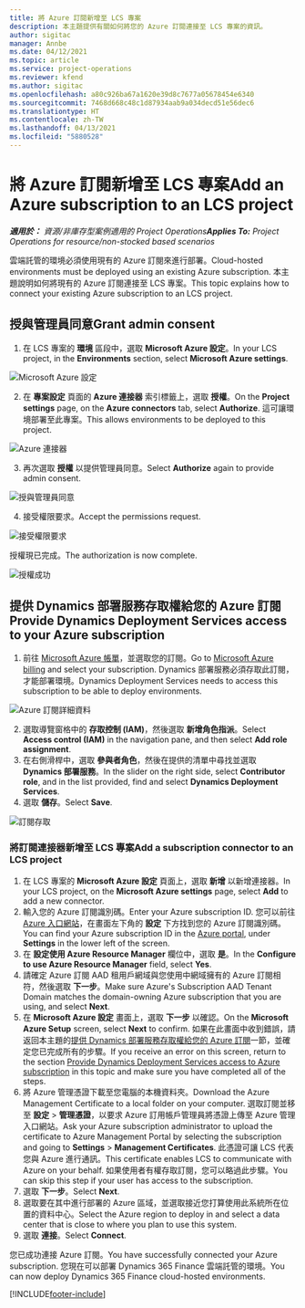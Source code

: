 ```yaml
---
title: 將 Azure 訂閱新增至 LCS 專案
description: 本主題提供有關如何將您的 Azure 訂閱連接至 LCS 專案的資訊。
author: sigitac
manager: Annbe
ms.date: 04/12/2021
ms.topic: article
ms.service: project-operations
ms.reviewer: kfend
ms.author: sigitac
ms.openlocfilehash: a80c926ba67a1620e39d8c7677a05678454e6340
ms.sourcegitcommit: 7468d668c48c1d87934aab9a034decd51e56dec6
ms.translationtype: HT
ms.contentlocale: zh-TW
ms.lasthandoff: 04/13/2021
ms.locfileid: "5880528"
---
```

# <a name="add-an-azure-subscription-to-an-lcs-project"></a><span data-ttu-id="8f7d4-103">將 Azure 訂閱新增至 LCS 專案</span><span class="sxs-lookup"><span data-stu-id="8f7d4-103">Add an Azure subscription to an LCS project</span></span>

<span data-ttu-id="8f7d4-104">_**適用於：** 資源/非庫存型案例適用的 Project Operations_</span><span class="sxs-lookup"><span data-stu-id="8f7d4-104">_**Applies To:** Project Operations for resource/non-stocked based scenarios_</span></span>

<span data-ttu-id="8f7d4-105">雲端託管的環境必須使用現有的 Azure 訂閱來進行部署。</span><span class="sxs-lookup"><span data-stu-id="8f7d4-105">Cloud-hosted environments must be deployed using an existing Azure subscription.</span></span> <span data-ttu-id="8f7d4-106">本主題說明如何將現有的 Azure 訂閱連接至 LCS 專案。</span><span class="sxs-lookup"><span data-stu-id="8f7d4-106">This topic explains how to connect your existing Azure subscription to an LCS project.</span></span> 

## <a name="grant-admin-consent"></a><span data-ttu-id="8f7d4-107">授與管理員同意</span><span class="sxs-lookup"><span data-stu-id="8f7d4-107">Grant admin consent</span></span>

1. <span data-ttu-id="8f7d4-108">在 LCS 專案的 **環境** 區段中，選取 **Microsoft Azure 設定**。</span><span class="sxs-lookup"><span data-stu-id="8f7d4-108">In your LCS project, in the **Environments** section, select **Microsoft Azure settings**.</span></span>

![Microsoft Azure 設定](./media/1MicrosoftAzureSettings.png)

2. <span data-ttu-id="8f7d4-110">在 **專案設定** 頁面的 **Azure 連接器** 索引標籤上，選取 **授權**。</span><span class="sxs-lookup"><span data-stu-id="8f7d4-110">On the **Project settings** page, on the **Azure connectors** tab, select **Authorize**.</span></span> <span data-ttu-id="8f7d4-111">這可讓環境部署至此專案。</span><span class="sxs-lookup"><span data-stu-id="8f7d4-111">This allows environments to be deployed to this project.</span></span>

![Azure 連接器](./media/2AzureConnectors.png)

3. <span data-ttu-id="8f7d4-113">再次選取 **授權** 以提供管理員同意。</span><span class="sxs-lookup"><span data-stu-id="8f7d4-113">Select **Authorize** again to provide admin consent.</span></span>

![授與管理員同意](./media/3GrantAdminConsent.png)

4. <span data-ttu-id="8f7d4-115">接受權限要求。</span><span class="sxs-lookup"><span data-stu-id="8f7d4-115">Accept the permissions request.</span></span>

![接受權限要求](./media/4AcceptPermissionRequest.png)

<span data-ttu-id="8f7d4-117">授權現已完成。</span><span class="sxs-lookup"><span data-stu-id="8f7d4-117">The authorization is now complete.</span></span> 

![授權成功](./media/5AuthorizationComplete.png)

## <a name="provide-dynamics-deployment-services-access-to-your-azure-subscription"></a><a name="provide"></a><span data-ttu-id="8f7d4-119">提供 Dynamics 部署服務存取權給您的 Azure 訂閱</span><span class="sxs-lookup"><span data-stu-id="8f7d4-119">Provide Dynamics Deployment Services access to your Azure subscription</span></span>

1. <span data-ttu-id="8f7d4-120">前往 [Microsoft Azure 帳單](https://portal.azure.com/#blade/Microsoft\_Azure\_Billing/SubscriptionsBlade)，並選取您的訂閱。</span><span class="sxs-lookup"><span data-stu-id="8f7d4-120">Go to [Microsoft Azure billing](https://portal.azure.com/#blade/Microsoft\_Azure\_Billing/SubscriptionsBlade) and select your subscription.</span></span> <span data-ttu-id="8f7d4-121">Dynamics 部署服務必須存取此訂閱，才能部署環境。</span><span class="sxs-lookup"><span data-stu-id="8f7d4-121">Dynamics Deployment Services needs to access this subscription to be able to deploy environments.</span></span>

![Azure 訂閱詳細資料](./media/6AzureSubscription.png)

2. <span data-ttu-id="8f7d4-123">選取導覽窗格中的 **存取控制 (IAM)**，然後選取 **新增角色指派**。</span><span class="sxs-lookup"><span data-stu-id="8f7d4-123">Select **Access control (IAM)** in the navigation pane, and then select **Add role assignment**.</span></span>
3. <span data-ttu-id="8f7d4-124">在右側滑桿中，選取 **參與者角色**，然後在提供的清單中尋找並選取 **Dynamics 部署服務**。</span><span class="sxs-lookup"><span data-stu-id="8f7d4-124">In the slider on the right side, select **Contributor role**, and in the list provided, find and select **Dynamics Deployment Services**.</span></span> 
4. <span data-ttu-id="8f7d4-125">選取 **儲存**。</span><span class="sxs-lookup"><span data-stu-id="8f7d4-125">Select **Save**.</span></span>

![訂閱存取](./media/7SubscriptionAccess.png)

### <a name="add-a-subscription-connector-to-an-lcs-project"></a><span data-ttu-id="8f7d4-127">將訂閱連接器新增至 LCS 專案</span><span class="sxs-lookup"><span data-stu-id="8f7d4-127">Add a subscription connector to an LCS project</span></span>

1. <span data-ttu-id="8f7d4-128">在 LCS 專案的 **Microsoft Azure 設定** 頁面上，選取 **新增** 以新增連接器。</span><span class="sxs-lookup"><span data-stu-id="8f7d4-128">In your LCS project, on the **Microsoft Azure settings** page, select **Add** to add a new connector.</span></span>
2. <span data-ttu-id="8f7d4-129">輸入您的 Azure 訂閱識別碼。</span><span class="sxs-lookup"><span data-stu-id="8f7d4-129">Enter your Azure subscription ID.</span></span> <span data-ttu-id="8f7d4-130">您可以前往 [Azure 入口網站](https://ms.portal.azure.com/)，在畫面左下角的 **設定** 下方找到您的 Azure 訂閱識別碼。</span><span class="sxs-lookup"><span data-stu-id="8f7d4-130">You can find your Azure subscription ID in the [Azure portal](https://ms.portal.azure.com/), under  **Settings**  in the lower left of the screen.</span></span>
3. <span data-ttu-id="8f7d4-131">在 **設定使用 Azure Resource Manager** 欄位中，選取 **是**。</span><span class="sxs-lookup"><span data-stu-id="8f7d4-131">In the **Configure to use Azure Resource Manager** field, select **Yes**.</span></span>
4. <span data-ttu-id="8f7d4-132">請確定 Azure 訂閱 AAD 租用戶網域與您使用中網域擁有的 Azure 訂閱相符，然後選取 **下一步**。</span><span class="sxs-lookup"><span data-stu-id="8f7d4-132">Make sure Azure's Subscription AAD Tenant Domain matches the domain-owning Azure subscription that you are using, and select **Next**.</span></span>
5. <span data-ttu-id="8f7d4-133">在 **Microsoft Azure 設定** 畫面上，選取 **下一步** 以確認。</span><span class="sxs-lookup"><span data-stu-id="8f7d4-133">On the **Microsoft Azure Setup** screen, select **Next** to confirm.</span></span> <span data-ttu-id="8f7d4-134">如果在此畫面中收到錯誤，請返回本主題的[提供 Dynamics 部署服務存取權給您的 Azure 訂閱](#provide)一節，並確定您已完成所有的步驟。</span><span class="sxs-lookup"><span data-stu-id="8f7d4-134">If you receive an error on this screen, return to the section [Provide Dynamics Deployment Services access to Azure subscription](#provide) in this topic and make sure you have completed all of the steps.</span></span>
6. <span data-ttu-id="8f7d4-135">將 Azure 管理憑證下載至您電腦的本機資料夾。</span><span class="sxs-lookup"><span data-stu-id="8f7d4-135">Download the Azure Management Certificate to a local folder on your computer.</span></span> <span data-ttu-id="8f7d4-136">選取訂閱並移至 **設定** > **管理憑證**，以要求 Azure 訂用帳戶管理員將憑證上傳至 Azure 管理入口網站。</span><span class="sxs-lookup"><span data-stu-id="8f7d4-136">Ask your Azure subscription administrator to upload the certificate to Azure Management Portal by selecting the subscription and going to **Settings** > **Management Certificates**.</span></span> <span data-ttu-id="8f7d4-137">此憑證可讓 LCS 代表您與 Azure 進行通訊。</span><span class="sxs-lookup"><span data-stu-id="8f7d4-137">This certificate enables LCS to communicate with Azure on your behalf.</span></span> <span data-ttu-id="8f7d4-138">如果使用者有權存取訂閱，您可以略過此步驟。</span><span class="sxs-lookup"><span data-stu-id="8f7d4-138">You can skip this step if your user has access to the subscription.</span></span>
7. <span data-ttu-id="8f7d4-139">選取 **下一步**。</span><span class="sxs-lookup"><span data-stu-id="8f7d4-139">Select  **Next**.</span></span>
8. <span data-ttu-id="8f7d4-140">選取要在其中進行部署的 Azure 區域，並選取接近您打算使用此系統所在位置的資料中心。</span><span class="sxs-lookup"><span data-stu-id="8f7d4-140">Select the Azure region to deploy in and select a data center that is close to where you plan to use this system.</span></span>
9.  <span data-ttu-id="8f7d4-141">選取 **連接**。</span><span class="sxs-lookup"><span data-stu-id="8f7d4-141">Select  **Connect**.</span></span>

<span data-ttu-id="8f7d4-142">您已成功連接 Azure 訂閱。</span><span class="sxs-lookup"><span data-stu-id="8f7d4-142">You have successfully connected your Azure subscription.</span></span> <span data-ttu-id="8f7d4-143">您現在可以部署 Dynamics 365 Finance 雲端託管的環境。</span><span class="sxs-lookup"><span data-stu-id="8f7d4-143">You can now deploy Dynamics 365 Finance cloud-hosted environments.</span></span>




[!INCLUDE[footer-include](../includes/footer-banner.md)]
